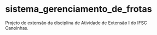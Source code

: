 # sistema_gerenciamento_de_frotas
Projeto de extensão da disciplina de Atividade de Extensão I do IFSC Canoinhas.
